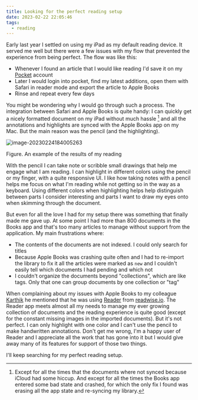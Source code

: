 ```yaml
---
title: Looking for the perfect reading setup
date: 2023-02-22 22:05:46
tags:
  - reading
---
```


Early last year I settled on using my iPad as my default reading device. It served me well but there were a few issues with my flow that prevented the experience from being perfect. The flow was like this:

- Whenever I found an article that I would like reading I'd save it on my [Pocket](https://getpocket.com/en/) account
- Later I would login into pocket, find my latest additions, open them with Safari in reader mode and export the article to Apple Books
- Rinse and repeat every few days

You might be wondering why I would go through such a process. The integration between Safari and Apple Books is quite handy: I can quickly get a nicely formatted document on my iPad without much hassle [^1] and all the annotations and highlights are synced with the Apple Books app on my Mac. But the main reason was the pencil (and the highlighting).



![image-20230224184005263](image-2.png)



Figure. An example of the results of my reading



With the pencil I can take note or scribble small drawings that help me engage what I am reading. I can highlight in different colors using the pencil or my finger, with a quite responsive UI. I like how taking notes with a pencil helps me focus on what I'm reading while not getting so in the way as a keyboard. Using different colors when highlighting helps help distinguish between parts I consider interesting and parts I want to draw my eyes onto when skimming through the document.

But even for all the love I had for my setup there was something that finally made me gave up. At some point I had more than 800 documents in the Books app and that's too many articles to manage without support from the application. My main frustrations where:

- The contents of the documents are not indexed. I could only search for titles
- Because Apple Books was crashing quite often and I had to re-import the library to fix it all the articles were marked as `new` and I couldn't easily tell which documents I had pending and which not
- I couldn't organize the documents beyond "collections", which are like tags. Only that one can group documents by one collection or "tag"

When complaining about my issues with Apple Books to my colleague [Karthik](https://www.linkedin.com/in/argvk/) he mentioned that he was using [Reader](https://readwise.io/read) from [readwise.io](https://readwise.io/). The Reader app meets almost all my needs to manage my ever growing collection of documents and the reading experience is quite good (except for the constant missing images in the imported documents). But it's not perfect. I can only highlight with one color and I can't use the pencil to make handwritten annotations. Don't get me wrong, I'm a happy user of Reader and I appreciate all the work that has gone into it but I would give away many of its features for support of those two things.

I'll keep searching for my perfect reading setup.



[^1]: Except for all the times that the documents where not synced because iCloud had some hiccup. And except for all the times the Books app entered some bad state and crashed, for which the only fix I found was erasing all the app state and re-syncing my library.
